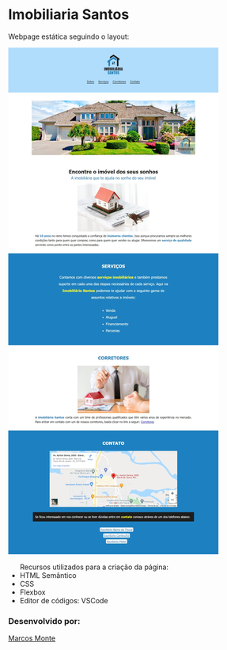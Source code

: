 <h1>Imobiliaria Santos</h1>

<p>Webpage estática seguindo o layout:</p>
<img src="/layoutWebPage.jpeg" alt="Layout de como a página deve ficar após criada">

<ul>
    <caption>Recursos utilizados para a criação da página:</caption>
    <li>HTML Semântico</li>
    <li>CSS</li>
    <li>Flexbox</li>
    <li>Editor de códigos: VSCode</li>
</ul>

 <h3> Desenvolvido por:</h3>
  <p><a href="https://www.linkedin.com/in/montemarcos/" target="_blank">Marcos Monte</a></p>